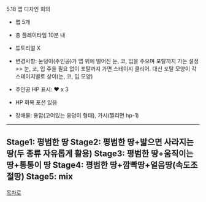 5.18 맵 디자인 회의 
- 맵 5개

- 총 플레이타임 10분 내

- 튜토리얼 X

- 변경사항: 눈덩이(주인공)가 맵 위에 떨어진 눈, 코, 입을 주으며 포탈까지 가는 설정 >> 눈, 코, 입 주을 필요 없이 포탈까지 가면 스테이지 클리어. 대신 포탈 모양이 각 스테이지별로 상이(눈, 코, 입 모양)

- 주인공 HP 표시: ❤ x 3

- HP 회복 포션 있음

- 장애물: 용암(고여있는 웅덩이 형태), 가시(찔리면 hp-1)
-------------------
Stage1: 평범한 땅
Stage2: 평범한 땅+밟으면 사라지는 땅(두 종류 자유롭게 활용)
Stage3: 평범한 땅+움직이는 땅+통통이 땅
Stage4: 평범한 땅+깜빡땅+얼음땅(속도조절땅)
Stage5: mix
------------------------------------  
[목차로](https://github.com/isp829/2021HAEDAL_IDEATON_SSS/blob/master/README.md)    

